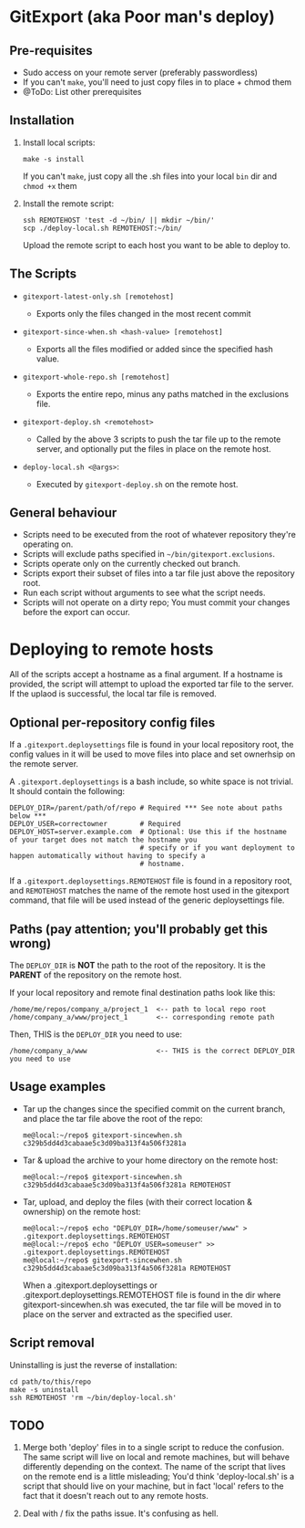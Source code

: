 # GitExport (aka Poor man's deploy)

## Pre-requisites

- Sudo access on your remote server (preferably passwordless)
- If you can't `make`, you'll need to just copy files in to place + chmod them
- @ToDo: List other prerequisites


## Installation

1) Install local scripts:
   ```
   make -s install
   ```
   If you can't `make`, just copy all the .sh files into your local `bin` dir and `chmod +x` them

2) Install the remote script:
   ```
   ssh REMOTEHOST 'test -d ~/bin/ || mkdir ~/bin/'
   scp ./deploy-local.sh REMOTEHOST:~/bin/
   ```
   Upload the remote script to each host you want to be able to deploy to.

## The Scripts
- `gitexport-latest-only.sh [remotehost]`
    - Exports only the files changed in the most recent commit

- `gitexport-since-when.sh <hash-value> [remotehost]`
    - Exports all the files modified or added since the specified hash value.

- `gitexport-whole-repo.sh [remotehost]`
    - Exports the entire repo, minus any paths matched in the exclusions file.

- `gitexport-deploy.sh <remotehost>`
    - Called by the above 3 scripts to push the tar file up to the remote server, and optionally put the files in place on the remote host.

- `deploy-local.sh <@args>`:
    - Executed by `gitexport-deploy.sh` on the remote host.

## General behaviour
- Scripts need to be executed from the root of whatever repository they're operating on.
- Scripts will exclude paths specified in `~/bin/gitexport.exclusions`.
- Scripts operate only on the currently checked out branch.
- Scripts export their subset of files into a tar file just above the repository root.
- Run each script without arguments to see what the script needs.
- Scripts will not operate on a dirty repo; You must commit your changes before the export can occur.

# Deploying to remote hosts

All of the scripts accept a hostname as a final argument. If a hostname is provided,
the script will attempt to upload the exported tar file to the server. If the uplaod is
successful, the local tar file is removed.

## Optional per-repository config files
If a `.gitexport.deploysettings` file is found in your local repository root, the config
values in it will be used to move files into place and set ownerhsip on the
remote server.

A `.gitexport.deploysettings` is a bash include, so white space is not trivial. It should contain the following:
```
DEPLOY_DIR=/parent/path/of/repo # Required *** See note about paths below ***
DEPLOY_USER=correctowner        # Required
DEPLOY_HOST=server.example.com  # Optional: Use this if the hostname of your target does not match the hostname you
                                # specify or if you want deployment to happen automatically without having to specify a
                                # hostname.
```
If a `.gitexport.deploysettings.REMOTEHOST` file is found in a repository root, and
`REMOTEHOST` matches the name of the remote host used in the gitexport command, that
file will be used instead of the generic deploysettings file.

## Paths (pay attention; you'll probably get this wrong)
The `DEPLOY_DIR` is **NOT** the path to the root of the repository. It is the **PARENT** of the repository on the remote host.

If your local repository and remote final destination paths look like this:
```
/home/me/repos/company_a/project_1  <-- path to local repo root
/home/company_a/www/project_1       <-- corresponding remote path
```
Then, THIS is the `DEPLOY_DIR` you need to use:
```
/home/company_a/www                 <-- THIS is the correct DEPLOY_DIR you need to use
```

## Usage examples
- Tar up the changes since the specified commit on the current branch, and place the tar file above the root of the repo:
  ```
  me@local:~/repo$ gitexport-sincewhen.sh c329b5dd4d3cabaae5c3d09ba313f4a506f3281a
  ```

- Tar & upload the archive to your home directory on the remote host:
  ```
  me@local:~/repo$ gitexport-sincewhen.sh c329b5dd4d3cabaae5c3d09ba313f4a506f3281a REMOTEHOST
  ```

- Tar, upload, and deploy the files (with their correct location & ownership) on the remote host:
  ```
  me@local:~/repo$ echo "DEPLOY_DIR=/home/someuser/www" > .gitexport.deploysettings.REMOTEHOST
  me@local:~/repo$ echo "DEPLOY_USER=someuser" >> .gitexport.deploysettings.REMOTEHOST
  me@local:~/repo$ gitexport-sincewhen.sh c329b5dd4d3cabaae5c3d09ba313f4a506f3281a REMOTEHOST
  ```
  When a .gitexport.deploysettings or .gitexport.deploysettings.REMOTEHOST file is found in the dir where gitexport-sincewhen.sh was executed, the tar file will be moved in to place on the server and extracted as the specified user.


## Script removal

Uninstalling is just the reverse of installation:
```
cd path/to/this/repo
make -s uninstall
ssh REMOTEHOST 'rm ~/bin/deploy-local.sh'
```



## TODO
1) Merge both 'deploy' files in to a single script to reduce the confusion.
   The same script will live on local and remote machines, but will behave differently
   depending on the context. The name of the script that lives on the remote end is a little misleading;
   You'd think 'deploy-local.sh' is a script that should live on your machine, but
   in fact 'local' refers to the fact that it doesn't reach out to any remote hosts.

2) Deal with / fix the paths issue. It's confusing as hell.

